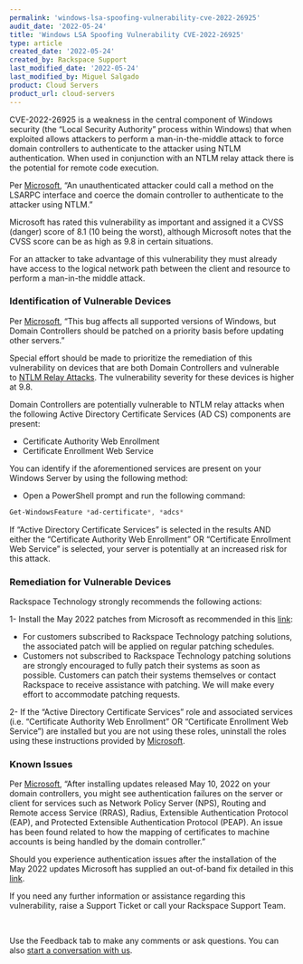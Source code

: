 ```yaml
---
permalink: 'windows-lsa-spoofing-vulnerability-cve-2022-26925'
audit_date: '2022-05-24'
title: 'Windows LSA Spoofing Vulnerability CVE-2022-26925'
type: article
created_date: '2022-05-24'
created_by: Rackspace Support
last_modified_date: '2022-05-24'
last_modified_by: Miguel Salgado
product: Cloud Servers
product_url: cloud-servers
---
```

CVE-2022-26925 is a weakness in the central component of Windows security (the “Local Security Authority” process within Windows) that when exploited allows attackers to perform a man-in-the-middle attack to force domain controllers to authenticate to the attacker using NTLM authentication. When used in conjunction with an NTLM relay attack there is the potential for remote code execution.

Per [Microsoft](https://msrc.microsoft.com/update-guide/vulnerability/CVE-2022-26925), “An unauthenticated attacker could call a method on the LSARPC interface and coerce the domain controller to authenticate to the attacker using NTLM.”

Microsoft has rated this vulnerability as important and assigned it a CVSS (danger) score of 8.1 (10 being the worst), although Microsoft notes that the CVSS score can be as high as 9.8 in certain situations. 

For an attacker to take advantage of this vulnerability they must already have access to the logical network path between the client and resource to perform a man-in-the middle attack.

### Identification of Vulnerable Devices
Per [Microsoft](https://msrc.microsoft.com/update-guide/vulnerability/CVE-2022-26925), “This bug affects all supported versions of Windows, but Domain Controllers should be patched on a priority basis before updating other servers.”

Special effort should be made to prioritize the remediation of this vulnerability on devices that are both Domain Controllers and vulnerable to [NTLM Relay Attacks](https://msrc.microsoft.com/update-guide/vulnerability/ADV210003). The vulnerability severity for these devices is higher at 9.8.

Domain Controllers are potentially vulnerable to NTLM relay attacks when the following Active Directory Certificate Services (AD CS) components are present:
- Certificate Authority Web Enrollment
- Certificate Enrollment Web Service

You can identify if the aforementioned services are present on your Windows Server by using the following method:
- Open a PowerShell prompt and run the following command:

```powershell
Get-WindowsFeature *ad-certificate*, *adcs*
```

If “Active Directory Certificate Services” is selected in the results AND either the “Certificate Authority Web Enrollment” OR “Certificate Enrollment Web Service” is selected, your server is potentially at an increased risk for this attack.

### Remediation for Vulnerable Devices
Rackspace Technology strongly recommends the following actions:

1- Install the May 2022 patches from Microsoft as recommended in this [link](https://msrc.microsoft.com/update-guide/vulnerability/CVE-2022-26925):
- For customers subscribed to Rackspace Technology patching solutions, the associated patch will be applied on regular patching schedules.
- Customers not subscribed to Rackspace Technology patching solutions are strongly encouraged to fully patch their systems as soon as possible. Customers can patch their systems themselves or contact Rackspace to receive assistance with patching. We will make every effort to accommodate patching requests.

2- If the “Active Directory Certificate Services” role and associated services (i.e. “Certificate Authority Web Enrollment” OR “Certificate Enrollment Web Service”) are installed but you are not using these roles, uninstall the roles using these instructions provided by [Microsoft](https://docs.microsoft.com/en-us/windows-server/administration/server-manager/install-or-uninstall-roles-role-services-or-features#remove-roles-role-services-and-features-by-using-the-remove-roles-and-features-wizard).

### Known Issues
Per [Microsoft](https://docs.microsoft.com/en-us/windows/release-health/status-windows-11-21h2#issue-details), “After installing updates released May 10, 2022 on your domain controllers, you might see authentication failures on the server or client for services such as Network Policy Server (NPS), Routing and Remote access Service (RRAS), Radius, Extensible Authentication Protocol (EAP), and Protected Extensible Authentication Protocol (PEAP). An issue has been found related to how the mapping of certificates to machine accounts is being handled by the domain controller.”

Should you experience authentication issues after the installation of the May 2022 updates Microsoft has supplied an out-of-band fix detailed in this [link](https://docs.microsoft.com/en-us/windows/release-health/status-windows-11-21h2%23issue-details).

If you need any further information or assistance regarding this vulnerability, raise a Support Ticket or call your Rackspace Support Team.

<br>

Use the Feedback tab to make any comments or ask questions. You can also [start a conversation with us](https://www.rackspace.com/contact).
